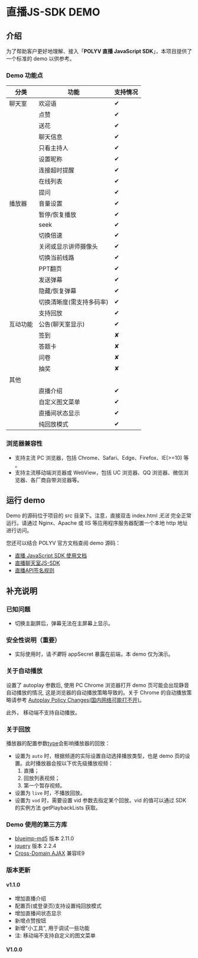 # 直播JS-SDK DEMO


## 介绍

为了帮助客户更好地理解、接入「**POLYV 直播 JavaScript SDK**」，本项目提供了一个标准的 demo 以供参考。

### Demo 功能点
| 分类 | 功能 | 支持情况 |
|---|---|---|
| 聊天室 | 欢迎语 | ✔ |
| | 点赞 | ✔ |
| | 送花 | ✔ |
| | 聊天信息 | ✔ |
| | 只看主持人 | ✔ |
| | 设置昵称 | ✔ |
| | 连接超时提醒 | ✔ |
| | 在线列表 | ✔ |
| | 提问 | ✔ |
| 播放器 | 音量设置 | ✔ |
| | 暂停/恢复播放 | ✔ |
| | seek | ✔ |
| | 切换倍速 | ✔ |
| | 关闭或显示讲师摄像头 | ✔ |
| | 切换当前线路 | ✔ |
| | PPT翻页 | ✔ |
| | 发送弹幕 | ✔ |
| | 隐藏/恢复弹幕 | ✔ |
| | 切换清晰度(需支持多码率) | ✔ |
| | 支持回放 | ✔ |
| 互动功能 | 公告(聊天室显示) | ✔ |
| | 签到 | ✘ |
| | 答题卡 | ✘ |
| | 问卷 | ✘ |
| | 抽奖 | ✘ |
| 其他 |  |  |
| | 直播介绍 | ✔ |
| | 自定义图文菜单 | ✔ |
| | 直播间状态显示 | ✔ |
| | 纯回放模式 | ✔ |

### 浏览器兼容性
- 支持主流 PC 浏览器，包括 Chrome、Safari、Edge、Firefox、IE(>=10) 等 。
- 支持主流移动端浏览器或 WebView，包括 UC 浏览器、QQ 浏览器、微信浏览器、各厂商自带浏览器等。


## 运行 demo

Demo 的源码位于项目的 src 目录下。注意，直接双击 index.html *无法* 完全正常运行。请通过 Nginx、Apache 或 IIS 等应用程序服务器配置一个本地 http 地址进行访问。

您还可以结合 POLYV 官方文档查阅 demo 源码：

- [直播 JavaScript SDK 使用文档](https://dev.polyv.net/2019/liveproduct/l-sdk/web-sdk/)
- [直播聊天室JS-SDK](https://dev.polyv.net/2019/liveproduct/zblts/chat_js_sdk/)
- [直播API签名规则](https://dev.polyv.net/2018/liveproduct/l-api/notice/sign/)


## 补充说明

### 已知问题
- 切换主副屏后，弹幕无法在主屏幕上显示。

### 安全性说明（重要）
- 实际使用时，请*不要*将 appSecret 暴露在前端，本 demo 仅为演示。

### 关于自动播放
设置了 autoplay 参数后, 使用 PC Chrome 浏览器打开 demo 页可能会出现静音自动播放的情况, 这是浏览器的自动播放策略导致的。关于 Chrome 的自动播放策略请参考 [Autoplay Policy Changes(国内网络可能打不开)](https://developers.google.com/web/updates/2017/09/autoplay-policy-changes)。
 
此外， 移动端不支持自动播放。

### 关于回放
播放器的配置参数[type](https://dev.polyv.net/2019/liveproduct/l-sdk/web-sdk/#i-7)会影响播放器的回放：
- 设置为 `auto` 时，根据频道的实际设置自动选择播放类型，也是 demo 页的设置。此时播放器会按以下优先级播放视频：
  1. 直播；
  2. 回放列表视频；
  3. 第一个暂存视频。
- 设置为 `live` 时，不播放回放。
- 设置为 `vod` 时，需要设置 vid 参数去指定某个回放。vid 的值可以通过 SDK 的实例方法 getPlaybackLists 获取。

### Demo 使用的第三方库
- [blueimp-md5](https://github.com/blueimp/JavaScript-MD5) 版本 2.11.0
- [jquery](https://github.com/jquery/jquery) 版本 2.2.4
- [Cross-Domain AJAX](https://github.com/MoonScript/jQuery-ajaxTransport-XDomainRequest) 兼容IE9

### 版本更新
#### v1.1.0
  - 增加直播介绍
  - 配置页(或登录页)支持设置纯回放模式
  - 增加直播间状态显示
  - 新增点赞按钮
  - 新增"小工具", 用于调试一些功能
  - 注: 移动端不支持自定义的图文菜单
#### V1.0.0

